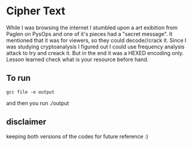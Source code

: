 # Cipher Text

While I was browsing the internet I stumbled upon a art exibition from Paglen on PysOps and one of it's pieces had a "secret message". It mentioned that it was for viewers, so they could decode//crack it.
Since I was studying cryptoanalysis I figured out I could use frequency analysis attack to try and creack it. But in the end it was a HEXED encoding only.
Lesson learned check what is your resource before hand.

## To run 

`gcc file -o output`

and then you run ./output

## disclaimer

keeping both versions of the codes for future reference :) 
